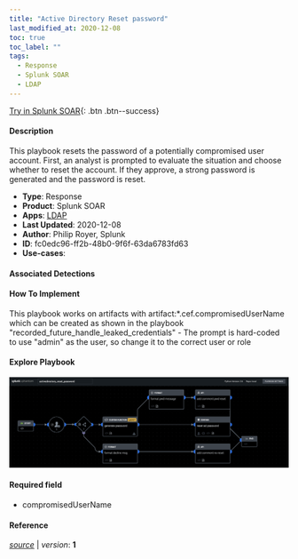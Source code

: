 ```yaml
---
title: "Active Directory Reset password"
last_modified_at: 2020-12-08
toc: true
toc_label: ""
tags:
  - Response
  - Splunk SOAR
  - LDAP
---
```


[Try in Splunk SOAR](https://www.splunk.com/en_us/software/splunk-security-orchestration-and-automation.html){: .btn .btn--success}

#### Description

This playbook resets the password of a potentially compromised user account. First, an analyst is prompted to evaluate the situation and choose whether to reset the account. If they approve, a strong password is generated and the password is reset.

- **Type**: Response
- **Product**: Splunk SOAR
- **Apps**: [LDAP](https://splunkbase.splunk.com/apps?keyword=ldap&filters=product%3Asoar)
- **Last Updated**: 2020-12-08
- **Author**: Philip Royer, Splunk
- **ID**: fc0edc96-ff2b-48b0-9f6f-63da6783fd63
- **Use-cases**:

#### Associated Detections


#### How To Implement
This playbook works on artifacts with artifact:*.cef.compromisedUserName which can be created as shown in the playbook &#34;recorded_future_handle_leaked_credentials&#34; - The prompt is hard-coded to use &#34;admin&#34; as the user, so change it to the correct user or role


#### Explore Playbook

![explore](https://raw.githubusercontent.com/splunk/security_content/develop/playbooks/activedirectory_reset_password.png)

#### Required field
* compromisedUserName


#### Reference



[*source*](https://github.com/splunk/security_content/tree/develop/playbooks/activedirectory_reset_password.yml) \| *version*: **1**
